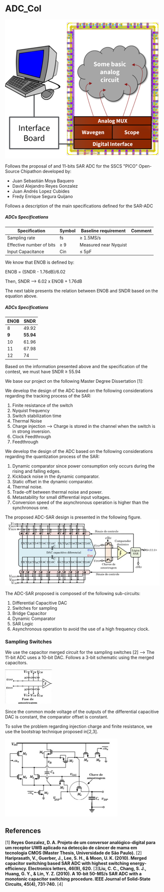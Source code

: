 # ADC_Col

![Docker command](/Images/pico_contest.png)

Follows the proposal of and  11-bits SAR ADC for the SSCS "PICO" Open-Source Chipathon developed by:
- Juan Sebastián Moya Baquero
- David Alejandro Reyes Gonzalez
- Juan Andrés Lopez Cubides
- Fredy Enrique Segura Quijano

Follows a description of the main specifications defined for the SAR-ADC

##### ADCs Specifications
| **Specification**  | **Symbol** | **Baseline requirement** | **Comment** | 
| ------------- | ------------- | ------------- | ------------- |
| Sampling rate  | fs  | ≥ 1.5MS/s | |
| Effective number of bits | ≥ 9 | Measured near Nyquist |
| Input Capacitance | Cin | ≤ 5pF | |

We know that ENOB is defined by:

ENOB = (SNDR - 1.76dB)/6.02

Then, SNDR --> 6.02 x ENOB + 1.76dB

The next table presents the relation between ENOB and SNDR based on the equation above.

##### ADCs Specifications
| **ENOB**  | **SNDR** |
| ------------- | ------------- |
|  8 | 49.92 |
|  **9** | **55.94** |
|  10 | 61.96 |
|  11 | 67.98 |
|  12 | 74 |

Based on the information presented above and the specification of the contest, we must have SNDR ≥ 55.94

We base our project on the following Master Degree Dissertation [1]:

We develop the design of the ADC based on the following considerations regarding the tracking process of the SAR:
1) Finite resistance of the switch
2) Nyquist frequency
3) Switch stabilization time
4) Thermal Noise
5) Charge injection --> Charge is stored in the channel when the switch is in strong inversion.
6) Clock Feedthrough
7) Feedthrough  

We develop the design of the ADC based on the following considerations regarding the quantization process of the SAR:
1) Dynamic comparator since power consumption only occurs during the rising and falling edges.
2) Kickback noise in the dynamic comparator.
3) Static offset in the dynamic comparator.
4) Thermal noise.
5) Trade-off between thermal noise and power.
6) Metastability for small differential input voltages.
7) Conversion speed of the asynchronous operation is higher than the synchronous one.

The proposed ADC-SAR design is presented in the following figure.
![Docker command](/Images/propuesta.png)

The ADC-SAR proposed is composed of the following sub-circuits:

1) Differential Capacitive DAC
2) Switches for sampling
3) Bridge Capacitor
4) Dynamic Comparator
5) SAR Logic
6) Asynchronous operation to avoid the use of a high frequency clock.

### Sampling Switches 

We use the capacitor merged circuit for the sampling switches [2] --> The 11-bit ADC uses a 10-bit DAC.
Follows a 3-bit schematic using the merged capacitors.

![Docker command](/Images/merged_cap.png)

Since the common mode voltage of the outputs of the differential capacitive DAC is constant, the comparator offset is constant.

To solve the problem regarding injection charge and finite resistance, we use the bootstrap technique proposed in[2,3].

![Docker command](/Images/bootstrap.png)

## References

[1] **Reyes Gonzalez, D. A. Projeto de um conversor analógico-digital para um receptor UWB aplicado na detecção de câncer de mama em tecnologia CMOS (Master Thesis, Universidade de São Paulo).**
[2] **Hariprasath, V., Guerber, J., Lee, S. H., & Moon, U. K. (2010). Merged capacitor switching based SAR ADC with highest switching energy-efficiency. Electronics letters, 46(9), 620.**
[3]**Liu, C. C., Chang, S. J., Huang, G. Y., & Lin, Y. Z. (2010). A 10-bit 50-MS/s SAR ADC with a monotonic capacitor switching procedure. IEEE Journal of Solid-State Circuits, 45(4), 731-740.**
[4]
